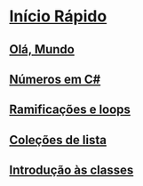 # [Início Rápido](index.md)
## [Olá, Mundo](hello-world.yml)
## [Números em C#](numbers-in-csharp.yml)
## [Ramificações e loops](branches-and-loops.yml)
## [Coleções de lista](list-collection.yml)
## [Introdução às classes](introduction-to-classes.md)
